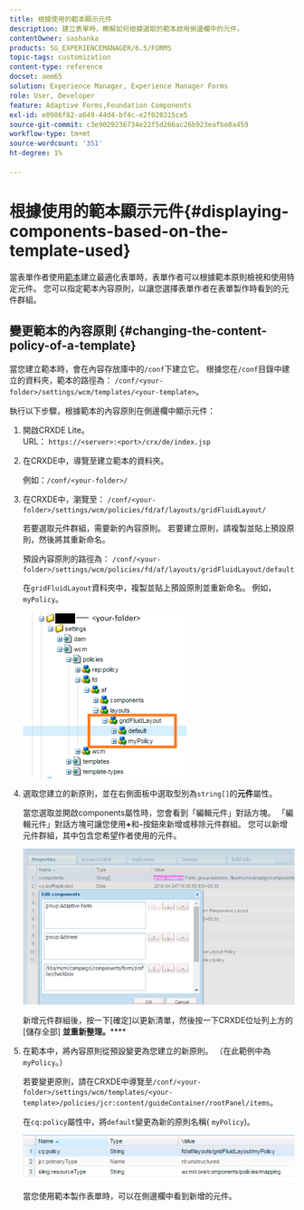 ```yaml
---
title: 根據使用的範本顯示元件
description: 建立表單時，瞭解如何根據選取的範本啟用側邊欄中的元件。
contentOwner: sashanka
products: SG_EXPERIENCEMANAGER/6.5/FORMS
topic-tags: customization
content-type: reference
docset: aem65
solution: Experience Manager, Experience Manager Forms
role: User, Developer
feature: Adaptive Forms,Foundation Components
exl-id: e0986f82-a049-44d4-bf4c-e2f020315ce5
source-git-commit: c3e9029236734e22f5d266ac26b923eafbe0a459
workflow-type: tm+mt
source-wordcount: '351'
ht-degree: 1%

---
```


# 根據使用的範本顯示元件{#displaying-components-based-on-the-template-used}

當表單作者使用[範本](../../forms/using/template-editor.md)建立最適化表單時，表單作者可以根據範本原則檢視和使用特定元件。 您可以指定範本內容原則，以讓您選擇表單作者在表單製作時看到的元件群組。

## 變更範本的內容原則 {#changing-the-content-policy-of-a-template}

當您建立範本時，會在內容存放庫中的`/conf`下建立它。 根據您在`/conf`目錄中建立的資料夾，範本的路徑為： `/conf/<your-folder>/settings/wcm/templates/<your-template>`。

執行以下步驟，根據範本的內容原則在側邊欄中顯示元件：

1. 開啟CRXDE Lite。\
   URL： `https://<server>:<port>/crx/de/index.jsp`
1. 在CRXDE中，導覽至建立範本的資料夾。

   例如：`/conf/<your-folder>/`

1. 在CRXDE中，瀏覽至： `/conf/<your-folder>/settings/wcm/policies/fd/af/layouts/gridFluidLayout/`

   若要選取元件群組，需要新的內容原則。 若要建立原則，請複製並貼上預設原則，然後將其重新命名。

   預設內容原則的路徑為： `/conf/<your-folder>/settings/wcm/policies/fd/af/layouts/gridFluidLayout/default`

   在`gridFluidLayout`資料夾中，複製並貼上預設原則並重新命名。 例如，`myPolicy`。

   ![正在複製預設原則](assets/crx-default1.png)

1. 選取您建立的新原則，並在右側面板中選取型別為`string[]`的&#x200B;**元件**&#x200B;屬性。

   當您選取並開啟components屬性時，您會看到「編輯元件」對話方塊。 「編輯元件」對話方塊可讓您使用&#x200B;**+**&#x200B;和&#x200B;**-**&#x200B;按鈕來新增或移除元件群組。 您可以新增元件群組，其中包含您希望作者使用的元件。

   ![在原則中新增或移除元件](assets/add-components-list1.png)

   新增元件群組後，按一下[確定]以更新清單，然後按一下CRXDE位址列上方的[儲存全部] **並重新整理。******

1. 在範本中，將內容原則從預設變更為您建立的新原則。 （在此範例中為`myPolicy`。）

   若要變更原則，請在CRXDE中導覽至`/conf/<your-folder>/settings/wcm/templates/<your-template>/policies/jcr:content/guideContainer/rootPanel/items`。

   在`cq:policy`屬性中，將`default`變更為新的原則名稱( `myPolicy`)。

   ![已更新範本內容原則](assets/updated-policy.png)

   當您使用範本製作表單時，可以在側邊欄中看到新增的元件。
